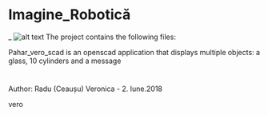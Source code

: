 # Imagine_Robotică

_
![alt text](https://github.com/ceausuveronica/ceausuveronica.github.io/blob/master/Captur%C4%83%20Openscad.PNG "Logo Title Text 1")
The project contains the following files:
 
   Pahar_vero_scad is an openscad application that displays multiple objects:
     a glass, 10 cylinders and a message



#
Author:  Radu (Ceaușu) Veronica - 2. Iune.2018

vero
